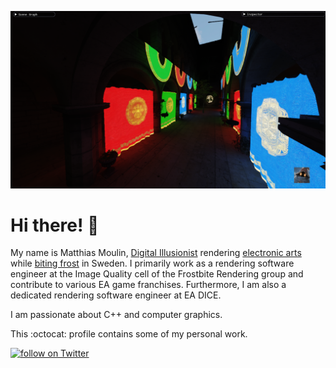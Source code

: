 <p align="center"><img src="https://github.com/matt77hias/MAGE-Meta/blob/master/res/Example 4.png"></p>

# Hi there! 👋

My name is Matthias Moulin, [Digital Illusionist](https://www.dice.se/) rendering [electronic arts](https://www.ea.com/) while [biting frost](https://www.ea.com/frostbite) in Sweden. I primarily work as a rendering software engineer at the Image Quality cell of the Frostbite Rendering group and contribute to various EA game franchises. Furthermore, I am also a dedicated rendering software engineer at EA DICE.

I am passionate about C++ and computer graphics.

This :octocat: profile contains some of my personal work.

<a href="https://twitter.com/intent/follow?screen_name=matt77hias"><img src="https://img.shields.io/twitter/follow/matt77hias.svg?style=social" alt="follow on Twitter"></a>

